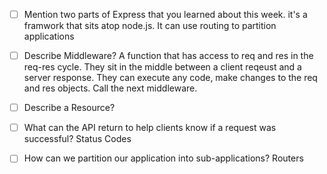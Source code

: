 - [ ] Mention two parts of Express that you learned about this week.
        it's a framwork that sits atop node.js. It can use routing to partition applications
        
- [ ] Describe Middleware?
        A function that has access to req and res in the req-res cycle. They sit in the  middle between a client reqeust and a server response.
        They can execute any code, make changes to the req and res objects.
        Call the next middleware.

- [ ] Describe a Resource?

- [ ] What can the API return to help clients know if a request was successful?
        Status Codes
- [ ] How can we partition our application into sub-applications?
        Routers
